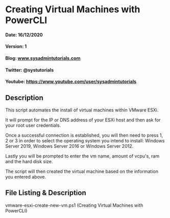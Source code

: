 # Creating Virtual Machines with PowerCLI
#### Date: 16/12/2020
#### Version: 1
#### Blog: www.sysadmintutorials.com
#### Twitter: @systutorials
#### Youtube: https://www.youtube.com/user/sysadmintutorials


## Description

This script automates the install of virtual machines within VMware ESXi.

It will prompt for the IP or DNS address of your ESXi host and then ask for your root user credentials.

Once a successful connection is established, you will then need to press 1, 2 or 3 in order to select the operating system you intend to install: Windows Server 2019, Windows Server 2016 or Windows Server 2012.

Lastly you will be prompted to enter the vm name, amount of vcpu's, ram and the hard disk size.

The script will then created the virtual machine based on the information you entered above.

## File Listing & Description
vmware-esxi-create-new-vm.ps1 (Creating Virtual Machines with PowerCLI)
